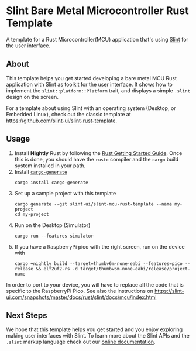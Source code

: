 # Slint Bare Metal Microcontroller Rust Template

A template for a Rust Microcontroller(MCU) application that's using [Slint](https://slint-ui.com) for the user interface.

## About

This template helps you get started developing a bare metal MCU Rust application with Slint as toolkit for the user interface.
It shows how to implement the `slint::platform::Platform` trait, and displays a simple `.slint` design on the screen.

For a template about using Slint with an operating system (Desktop, or Embedded Linux), check out the
classic template at https://github.com/slint-ui/slint-rust-template.

## Usage

1. Install **Nightly** Rust by following the [Rust Getting Started Guide](https://www.rust-lang.org/learn/get-started).
   Once this is done, you should have the ```rustc``` compiler and the ```cargo``` build system installed in your path.
2. Install [`cargo-generate`](https://github.com/cargo-generate/cargo-generate)
    ```
    cargo install cargo-generate
    ```
3. Set up a sample project with this template
    ```
    cargo generate --git slint-ui/slint-mcu-rust-template --name my-project
    cd my-project
    ```
3. Run on the Desktop (Simulator)
    ```
    cargo run --features simulator
    ```
4. If you have a RaspberryPi pico with the right screen, run on the device with
    ```
    cargo +nightly build --target=thumbv6m-none-eabi --features=pico --release && elf2uf2-rs -d target/thumbv6m-none-eabi/release/project-name
    ```

In order to port to your device, you will have to replace all the code that is specific to the RaspberryPi Pico.
See also the instructions on https://slint-ui.com/snapshots/master/docs/rust/slint/docs/mcu/index.html

## Next Steps

We hope that this template helps you get started and you enjoy exploring making user interfaces with Slint. To learn more
about the Slint APIs and the `.slint` markup language check out our [online documentation](https://slint-ui.com/docs/rust/slint/).
